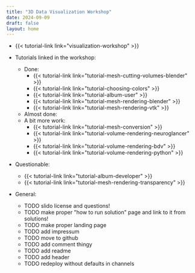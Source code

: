 ```yaml
---
title: "3D Data Visualization Workshop"
date: 2024-09-09
draft: false
layout: home
---
```


- {{< tutorial-link link="visualization-workshop" >}}
- Tutorials linked in the workshop:
  - Done:
    - {{< tutorial-link link="tutorial-mesh-cutting-volumes-blender" >}}
    - {{< tutorial-link link="tutorial-choosing-colors" >}}
    - {{< tutorial-link link="tutorial-album-user" >}}
    - {{< tutorial-link link="tutorial-mesh-rendering-blender" >}}
    - {{< tutorial-link link="tutorial-mesh-rendering-vtk" >}}
  - Almost done:
  - A bit more work:
    - {{< tutorial-link link="tutorial-mesh-conversion" >}}
    - {{< tutorial-link link="tutorial-volume-rendering-neuroglancer" >}}
    - {{< tutorial-link link="tutorial-volume-rendering-bdv" >}}
    - {{< tutorial-link link="tutorial-volume-rendering-python" >}}
- Questionable:
  - {{< tutorial-link link="tutorial-album-developer" >}}
  - {{< tutorial-link link="tutorial-mesh-rendering-transparency" >}}

- General:
  - TODO slido license and questions!
  - TODO make proper "how to run solution" page and link to it from solutions!
  - TODO make proper landing page
  - TODO add impressum
  - TODO move to github
  - TODO add comment thingy
  - TODO add readme
  - TODO add header
  - TODO redeploy without defaults in channels
